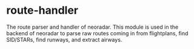 # route-handler

The route parser and handler of neoradar. This module is used in the backend of neoradar to parse raw routes coming in from flightplans, find SID/STARs, find runways, and extract airways.

